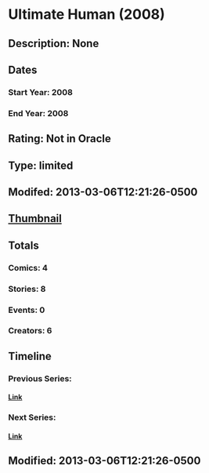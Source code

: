 # Ultimate Human (2008)
## Description: None
## Dates
### Start Year: 2008
### End Year: 2008
## Rating: Not in Oracle
## Type: limited
## Modifed: 2013-03-06T12:21:26-0500
## [Thumbnail](http://i.annihil.us/u/prod/marvel/i/mg/9/20/51377a834bbdb.jpg)
## Totals
### Comics: 4
### Stories: 8
### Events: 0
### Creators: 6
## Timeline
### Previous Series: 
#### [Link]()
### Next Series: 
#### [Link]()
## Modified: 2013-03-06T12:21:26-0500